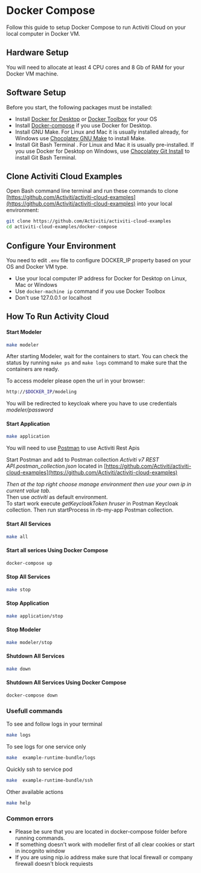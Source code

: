 # Docker Compose

Follow this guide to setup Docker Compose to run Activiti Cloud on your local computer in Docker VM.

## Hardware Setup

You will need to allocate at least 4 CPU cores and 8 Gb of RAM for your Docker VM machine.

## Software Setup

Before you start, the following packages must be installed:

* Install [Docker for Desktop](https://www.docker.com/) or [Docker Toolbox](https://github.com/docker/toolbox/releases) for your OS 
* Install [Docker-compose](https://docs.docker.com/compose/install/) if you use Docker for Desktop. 
* Install GNU Make. For Linux and Mac it is usually installed already, for Windows use [Chocolatey GNU Make](https://chocolatey.org/packages/make) to install Make.
* Install Git Bash Terminal . For Linux and Maс it is usually pre-installed. If you use Docker for Desktop on Windows, use [Chocolatey Git Install](https://chocolatey.org/packages/git.install) to install Git Bash Terminal. 

## Clone Activiti Cloud Examples

Open Bash command line terminal and run these commands to clone [https://github.com/Activiti/activiti-cloud-examples](https://github.com/Activiti/activiti-cloud-examples) into your local environment:

```bash
git clone https://github.com/Activiti/activiti-cloud-examples
cd activiti-cloud-examples/docker-compose
```

## Configure Your Environment

You need to edit `.env` file to configure DOCKER\_IP property based on your OS and Docker VM type.

* Use your local computer IP address for Docker for Desktop on Linux, Mac or Windows
* Use `docker-machine ip` command if you use Docker Toolbox
* Don't use 127.0.0.1 or localhost

## How To Run Activity Cloud

#### Start Modeler

```bash
make modeler
```

After starting Modeler, wait for the containers to start. You can check the status by running `make ps` and `make logs` command to make sure that the containers are ready.

To access modeler please open the url in your browser:

```bash
http://$DOCKER_IP/modeling
```

You will be redirected to keycloak where you have to use credentials _modeler/password_

#### Start Application

```bash
make application
```

You will need to use [Postman](https://www.getpostman.com/downloads/) to use Activiti Rest Apis

Start Postman and add to Postman collection _Activiti v7 REST API.postman\_collection.json_ located in [https://github.com/Activiti/activiti-cloud-examples](https://github.com/Activiti/activiti-cloud-examples)

_Then at the top right choose manage environment then use your own ip in current value tab._  
Then use _activiti_ as default environment.  
To start work execute _getKeycloakToken hruser_ in Postman Keycloak collection. Then run startProcess in rb-my-app Postman collection.

#### Start All Services

```bash
make all
```

#### Start all serices Using Docker Compose

```bash
docker-compose up
```

#### Stop All Services

```bash
make stop
```

#### Stop Application

```bash
make application/stop
```

#### Stop Modeler

```bash
make modeler/stop
```

#### Shutdown All Services

```bash
make down
```

#### Shutdown All Services Using Docker Compose

```bash
docker-compose down
```

### Usefull commands

To see and follow logs in your terminal

```bash
make logs
```

To see logs for one service only

```bash
make  example-runtime-bundle/logs
```

Quickly ssh to service pod

```bash
make  example-runtime-bundle/ssh
```

Other available actions

```bash
make help
```

### Common errors

* Please be sure that you are located in docker-compose folder before running commands.
* If something doesn't work with modeller first of all clear cookies or start in incognito window
* If you are using nip.io address make sure that local firewall or company firewall doesn't block requiests

